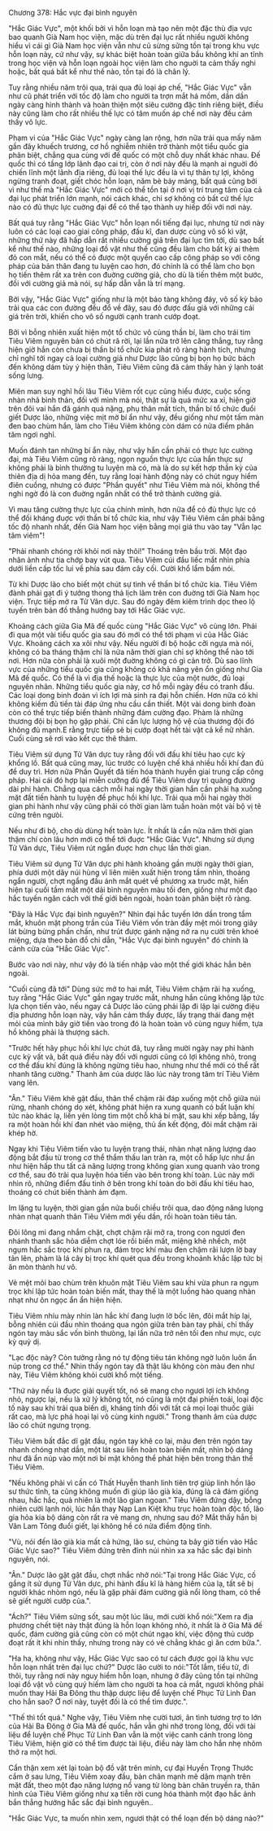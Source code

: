 




Chương 378: Hắc vực đại bình nguyên


"Hắc Giác Vực", một khối bởi vì hỗn loạn mà tạo nên một đặc thù địa vực bao quanh Già Nam học viện, mặc dù trên đại lục rất nhiều người không hiểu vì cái gì Già Nam học viện vẫn như cũ sừng sững tồn tại trong khu vực hỗn loạn này, cứ như vậy, sự khác biệt hoàn toàn giữa bầu không khí an tĩnh trong học viện và hỗn loạn ngoài học viện làm cho nguời ta cảm thấy nghi hoặc, bất quá bất kể như thế nào, tồn tại đó là chân lý.

Tuy rằng nhiều năm trôi qua, trải qua đủ loại áp chế, "Hắc Giác Vực" vẫn như cũ phát triển với tốc độ làm cho người ta trợn mắt há mồm, dần dần ngày càng hình thành và hoàn thiện một siêu cường đặc tính riêng biệt, điều này cũng làm cho rất nhiều thế lực có tâm muốn áp chế nơi này đều cảm thấy vô lực.

Phạm vi của "Hắc Giác Vực" ngày càng lan rộng, hơn nữa trải qua mấy năm gần đây khuếch trương, cơ hồ nghiễm nhiên trở thành một tiểu quốc gia phân biệt, chẳng qua cùng với đế quốc có một chỗ duy nhất khác nhau. Đế quốc thì có tầng lớp lãnh đạo cai trị, còn ở nơi này đều là mạnh ai nguời đó chiến lĩnh một lãnh địa riêng, đủ loại thế lực đều là vì tự thân tự lợi, không ngừng tranh đoạt, giết chóc hỗn loạn, năm bè bảy mảng, bất quá cũng bởi vì như thế mà "Hắc Giác Vực" mới có thể tồn tại ở nơi vị trí trung tâm của cả đại lục phát triển lớn mạnh, nói cách khác, chỉ sợ không có bất cứ thế lực nào có đủ thực lực cuờng đại để có thể tạo thành uy hiếp đối với nơi này.

Bất quá tuy rằng "Hắc Giác Vực" hỗn loạn nổi tiếng đại lục, nhưng từ nơi này luôn có các loại cao giai công pháp, đấu kĩ, đan dược cùng vô số kì vật, những thứ này đã hấp dẫn rất nhiều cường giả trên đại lục tìm tới, dù sao bất kể như thế nào, những loại đồ vật như thế cũng đều làm cho bất kỳ ai thèm đỏ con mắt, nếu có thể có được một quyển cao cấp công pháp so với công pháp của bản thân đang tu luyện cao hơn, đó chính là có thể làm cho bọn họ tiến thêm rất xa trên con đuờng cường giả, cho dù là tiến thêm một bước, đối với cường giả mà nói, sự hấp dẫn vẫn là trí mạng.

Bởi vậy, "Hắc Giác Vực" giống như là một bảo tàng không đáy, vô số kỳ bảo trải qua các con đường đều đổ về đây, sau đó được đấu giá với những cái giá trên trời, khiến cho vô số người cạnh tranh cướp đoạt.

Bởi vì bỗng nhiên xuất hiện một tổ chức vô cùng thần bí, làm cho trái tim Tiêu Viêm nguyên bản có chút rã rời, lại lần nữa trở lên căng thẳng, tuy rằng hiện giờ hắn còn chưa bị thần bí tổ chức kia phát rõ ràng hành tích, nhưng chỉ nghĩ tới ngay cả loại cường giả như Dược lão cũng bị bọn họ bức bách đến không dám tùy ý hiện thân, Tiêu Viêm cũng đã cảm thấy hàn ý lạnh toát sống lưng.

Miên man suy nghĩ hồi lâu Tiêu Viêm rốt cục cũng hiểu được, cuộc sống nhàn nhã bình thản, đối với mình mà nói, thật sự là quá mức xa xỉ, hiện giờ trên đôi vai hắn đã gánh quá nặng, phụ thân mất tích, thần bí tổ chức đuổi giết Dược lão, những việc mịt mờ bí ẩn như vậy, đều giống như một tấm màn đen bao chùm hắn, làm cho Tiêu Viêm không còn dám có nửa điểm phân tâm ngơi nghỉ.

Muốn đánh tan những bí ẩn này, như vậy hắn cần phải có thực lực cường đại, mà Tiêu Viêm cũng rõ ràng, ngọn nguồn thực lực của hắn thực sự không phải là bình thường tu luyện mà có, mà là do sự kết hợp thần kỳ của thiên địa dị hỏa mang đến, tuy rằng loại hành động này có chút nguy hiểm điên cuồng, nhưng có được "Phần quyết" như Tiêu Viêm mà nói, không thể nghi ngờ đó là con đuờng ngắn nhất có thể trở thành cường giả.

Vì mau tăng cường thực lực của chính mình, hơn nữa để có đủ thực lực có thể đối kháng đuợc với thần bí tổ chức kia, như vậy Tiêu Viêm cần phải bằng tốc độ nhanh nhất, đến Già Nam học viện bằng mọi giá thu vào tay "Vẫn lạc tâm viêm"!

"Phải nhanh chóng rời khỏi nơi này thôi!" Thoáng trên bầu trời. Một đạo nhân ảnh như tia chớp bay vút qua. Tiêu Viêm cúi đầu liếc mắt nhìn phía dưới liền cấp tốc lui về phía sau đám cây cối. Cười khổ lẩm bẩm nói.

Từ khi Dược lão cho biết một chút sự tình về thần bí tổ chức kia. Tiêu Viêm đành phải gạt đi ý tưởng thong thả lịch lãm trên con đuờng tới Già Nam học viện. Trực tiếp mở ra Tử Vân dực. Sau đó ngày đêm kiêm trình dọc theo lộ tuyến trên bản đồ thẳng hướng bay tới Hắc Giác vực.

Khoảng cách giữa Gia Mã đế quốc cùng "Hắc Giác Vực" vô cùng lớn. Phải đi qua một vài tiểu quốc gia sau đó mới có thể tới phạm vi của Hắc Giác Vực. Khoảng cách xa xôi như vậy. Nếu người đi bộ hoặc cỡi ngựa mà nói, không có ba tháng thậm chí là nửa năm thời gian chỉ sợ không thể nào tới nơi. Hơn nữa còn phải là xuôi một đuờng không có gì cản trở. Dù sao lĩnh vực của những tiểu quốc gia cũng không có khả năng yên ổn giống như Gia Mã đế quốc. Có thể là vì địa thế hoặc là thực lực của một nước, đủ loại nguyên nhân. Những tiểu quốc gia này, cơ hồ mỗi ngày đều có tranh đấu. Các loại dong binh đoàn vì ích lợi mà sinh ra đại hỗn chiến. Hơn nữa có khi không kiếm đủ tiền tài đáp ứng nhu cầu cần thiết. Một vài dong binh đoàn còn có thể trực tiếp biến thành những đám cường đạo. Phàm là những thương đội bị bọn họ gặp phải. Chỉ cần lực lượng hộ vệ của thương đội đó không đủ mạnh.E rằng trực tiếp sẽ bị cướp đoạt hết tài vật cả kể nữ nhân. Cuối cùng sẽ rơi vào kết cục thê thảm.

Tiêu Viêm sử dụng Tử Vân dực tuy rằng đối với đấu khí tiêu hao cực kỳ khổng lồ. Bất quá cũng may, lúc trước có luyện chế khá nhiều hồi khí đan đủ để duy trì. Hơn nữa Phần Quyết đã tiến hóa thành huyền giai trung cấp công pháp. Hai cái đó hợp lại miễn cưỡng đủ để Tiêu Viêm duy trì quãng đường dài phi hành. Chẳng qua cách mỗi hai ngày thời gian hắn cần phải hạ xuống mặt đất tiến hành tu luyện để phục hồi khí lực. Trải qua mỗi hai ngày thời gian phi hành như vậy cũng phải có thời gian làm tuần hoàn một vài bộ vị tê cứng trên ngưòi.

Nếu như đi bộ, cho dù dùng hết toàn lực. Ít nhất là cần nửa năm thời gian thậm chí còn lâu hơn mới có thể tới đuợc "Hắc Giác Vực". Nhưng sử dụng Tử Vân dực, Tiêu Viêm rút ngắn đuợc hơn chục lần thời gian.

Tiêu Viêm sử dụng Tử Vân dực phi hành khoảng gần mười ngày thời gian, phía dưới một dãy núi hùng vĩ liên miên xuất hiện trong tầm nhìn, thoáng ngẩn người, chợt ngẩng đầu ánh mắt quét về phương xa truớc mặt, hiển hiện tại cuối tầm mắt một dải bình nguyên màu tối đen, giống như một đạo hắc tuyến ngăn cách với thế giới bên ngoài, hoàn toàn phân biệt rõ ràng.

"Đây là Hắc Vực đại bình nguyên?" Nhìn đại hắc tuyến lớn dần trong tầm mắt, khuôn mặt phong trần của Tiêu Viêm vốn tràn đầy mệt mỏi trong giây lát bừng bừng phấn chấn, như trút được gánh nặng nở ra nụ cười trên khoé miệng, dựa theo bản đồ chỉ dẫn, "Hắc Vực đại bình nguyên" đó chính là cánh cửa của "Hắc Giác Vực".

Bước vào nơi này, như vậy đó là tiến nhập vào một thế giới khác hẳn bên ngoài.

"Cuối cùng đã tới" Dùng sức mở to hai mắt, Tiêu Viêm chậm rãi hạ xuống, tuy rằng "Hắc Giác Vực" gần ngay trước mắt, nhưng hắn cũng không lập tức lựa chọn tiến vào, nếu ngay cả Dược lão cũng phải lặp đi lặp lại cường điệu địa phương hỗn loạn này, vậy hắn cảm thấy được, lấy trạng thái đang mệt mỏi của mình bây giờ tiến vào trong đó là hoàn toàn vô cùng nguy hiểm, tựa hồ không phải là thượng sách.

"Trước hết hãy phục hồi khí lực chút đã, tuy rằng mười ngày nay phi hành cực kỳ vất vả, bất quá điều này đối với ngươi cũng có lợi không nhỏ, trong cơ thể đấu khí đúng là không ngừng tiêu hao, nhưng như thế mới có thể rất nhanh tăng cường." Thanh âm của dược lão lúc này trong tâm trí Tiêu Viêm vang lên.

"Ân." Tiêu Viêm khẽ gật đầu, thân thể chậm rãi đáp xuống một chỗ giữa núi rừng, nhanh chóng dọ xét, không phát hiện ra xung quanh có bất luận khí tức nào khác lạ, liền yên lòng tìm một chỗ khá bí mật, sau khi xếp bằng, lấy ra một hoàn hồi khí đan nhét vào miệng, thủ ấn kết động, đôi mắt chậm rãi khép hờ.

Ngay khi Tiêu Viêm tiến vào tu luyện trạng thái, nhàn nhạt năng lượng dao động bắt đầu từ trong cơ thể thẩm thấu lan tràn ra, một cỗ hấp lực như ẩn như hiện hấp thu tất cả năng lượng trong không gian xung quanh vào trong cơ thể, sau đó trải qua luyện hóa tiến vào bên trong khí toàn. Lúc này mới nhìn rõ, những điểm đấu tinh ở bên trong khí toàn do bởi đấu khí tiêu hao, thoáng có chút biến thành ảm đạm.

Im lặng tu luyện, thời gian gần nửa buổi chiều trôi qua, dao động năng lưọng nhàn nhạt quanh thân Tiêu Viêm mới yếu dần, rồi hoàn toàn tiêu tán.

Đôi lông mi đang nhắm chặt, chợt chậm rãi mở ra, trong con ngươi đen nhánh thanh sắc hỏa diễm chợt lóe rồi biến mất, miệng khẽ nhếch, một ngụm hắc sắc trọc khí phun ra, đám trọc khí màu đen chậm rãi lượn lờ bay tản lên, phàm là lá cây bị trọc khí quét qua đều trong khoảnh khắc lập tức bị ăn mòn thành hư vô.

Vẻ mệt mỏi bao chùm trên khuôn mặt Tiêu Viêm sau khi vừa phun ra ngụm trọc khí lập tức hoàn toàn biến mất, thay thế là một luồng hào quang nhàn nhạt như ôn ngọc ẩn ẩn hiện hiện.

Tiêu Viêm nhíu mày nhìn làn hắc khí đang luợn lờ bốc lên, đôi mắt híp lại, bỗng nhiên cúi đầu nhìn thoáng qua ngón giữa trên bàn tay phải, chỉ thấy ngón tay màu sắc vốn bình thưòng, lại lần nữa trở nên tối đen như mực, cực kỳ quỷ dị.

"Lạc độc này? Còn tưởng rằng nó tự động tiêu tán không ngờ luôn luôn ẩn núp trong cơ thể." Nhìn thấy ngón tay đã thật lâu không còn màu đen như này, Tiêu Viêm không khỏi cười khổ một tiếng.

"Thứ này nếu là đuợc giải quyết tốt, nó sẽ mang cho ngươi lợi ích không nhỏ, ngược lại, nếu là xử lý không tốt, nó cũng là một đại phiền toái, loại độc tố này sau khi trải qua biến dị, kháng tính đối với tất cả mọi loại thuốc giải rất cao, mà lực phá hoại lại vô cùng kinh người." Trong thanh âm của dược lão có chút ngưng trọng.

Tiêu Viêm bất đắc dĩ gật đầu, ngón tay khẽ co lại, màu đen trên ngón tay nhanh chóng nhạt dần, một lát sau liền hoàn toàn biến mất, nhìn bộ dáng như đã ẩn núp vào một nơi bí mật không thể phát hiện bên trong thân thể Tiêu Viêm.

"Nếu không phải vì cần có Thất Huyễn thanh linh tiên trợ giúp linh hồn lão sư thức tỉnh, ta cũng không muốn đi giúp lão già kia, đúng là cả đám giống nhau, hắc hắc, quả nhiên là một lão gian ngoan." Tiêu Viêm đứng dậy, bỗng nhiên cười lạnh nói, lúc hắn thay Nạp Lan Kiệt khu trục hoàn toàn độc tố, lão gia hỏa kia bộ dáng còn rất ra vẻ mang ơn, nhưng sau đó? Mắt thấy hắn bị Vân Lam Tông đuổi giết, lại không hề có nửa điểm động tĩnh.

"Vù, nói đến lão già kia mất cả hứng, lão sư, chúng ta bây giờ tiến vào Hắc Giác Vực sao?" Tiêu Viêm đứng trên đỉnh núi nhìn xa xa hắc sắc đại bình nguyên, nói.

"Ân." Dược lão gật gật đầu, chợt nhắc nhở nói:"Tại trong Hắc Giác Vực, cố gắng ít sử dụng Tử Vân dực, phi hành đấu kĩ là hàng hiếm của lạ, tất sẽ bị người khác nhòm ngó, nếu là gặp phải đám cường giả nổi lòng tham, có thể sẽ giết người cướp của.".

"Ách?" Tiêu Viêm sửng sốt, sau một lúc lâu, mới cười khổ nói:"Xem ra địa phương chết tiệt này thật đúng là hỗn loạn không nhỏ, ít nhất là ở Gia Mã đế quốc, đám cường giả cũng còn có một chút ngạo khí, việc động thủ cướp đoạt rất ít khi nhìn thấy, nhưng trong này có vẻ chẳng khác gì ăn cơm bữa.".

"Ha ha, không như vậy, Hắc Giác Vực sao có tư cách được gọi là khu vực hỗn loạn nhất trên đại lục chứ?" Dược lão cười to nói:"Tốt lắm, tiểu tử, đi thôi, tuy rằng nơi này nguy hiểm hỗn loạn, nhưng ở đây cũng tồn tại những loại đồ vật vô cùng quý hiếm làm cho người ta hoa cả mắt, ngươi không phải muốn thay Hải Ba Đông thu thập dược liệu để luyện chế Phục Tử Linh Đan cho hắn sao? Ở nơi này, tuyệt đối là có thể tìm được.".

"Thế thì tốt quá." Nghe vậy, Tiêu Viêm nhẹ cười tươi, ân tình tương trợ to lớn của Hải Ba Đông ở Gia Mã đế quốc, hắn vẫn ghi nhớ trong lòng, đối với tài liệu để luyện chế Phục Tử Linh Đan vẫn là một việc canh cánh trong lòng Tiêu Viêm, hiện giờ có thể tìm được tài liệu, điều này làm cho hắn nhẹ nhõm thở ra một hơi.

Cẩn thận xem xét lại toàn bộ đồ vật trên minh, cự đại Huyền Trọng Thước cắm ở sau lưng, Tiêu Viêm xoay đầu, bàn chân mạnh mẽ dậm mạnh trên mặt đất, theo một đạo năng lượng nổ vang từ lòng bàn chân truyền ra, thân hình của Tiêu Viêm giống như xạ tiễn rời cung hóa thành một đạo hắc ảnh bắn thẳng hướng hắc sắc đại bình nguyên..

"Hắc Giác Vực, ta muốn nhìn xem, ngươi thật có thể loạn đến bộ dáng nảo?"




